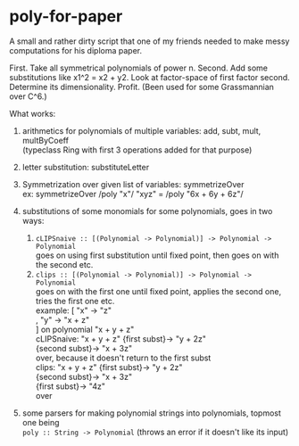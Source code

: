 poly-for-paper
==============

A small and rather dirty script that one of my friends needed to make messy computations for his diploma paper.

First. Take all symmetrical polynomials of power n.
Second. Add some substitutions like x1^2 = x2 + y2.
Look at factor-space of first factor second.
Determine its dimensionality.
Profit. (Been used for some Grassmannian over C^6.)

What works: 
1. arithmetics for polynomials of multiple variables: add, subt, mult, multByCoeff  
    (typeclass Ring with first 3 operations added for that purpose)

2. letter substitution: substituteLetter

3. Symmetrization over given list of variables: symmetrizeOver  
    ex: symmetrizeOver /poly "x"/ "xyz" = /poly "6x + 6y + 6z"/

4. substitutions of some monomials for some polynomials, goes in two ways:  
    1. ``` cLIPSnaive :: [(Polynomial -> Polynomial)] -> Polynomial -> Polynomial ```  
        goes on using first substitution until fixed point, then goes on with the second etc.  
    2. ``` clips :: [(Polynomial -> Polynomial)] -> Polynomial -> Polynomial ```  
        goes on with the first one until fixed point, applies the second one, tries the first one etc.  
    example: [ "x" -> "z"  
             , "y" -> "x + z"  
             ] on polynomial "x + y + z"  
        cLIPSnaive: "x + y + z" {first subst}-> "y + 2z"   
                                {second subst}-> "x + 3z"  
                                over, because it doesn't return to the first subst  
        clips: "x + y + z" {first subst}-> "y + 2z"  
                           {second subst}-> "x + 3z"  
                           {first subst}-> "4z"  
                           over

5. some parsers for making polynomial strings into polynomials, topmost one being  
    ``` poly :: String -> Polynomial ``` (throws an error if it doesn't like its input)
